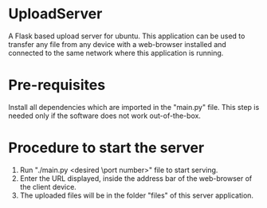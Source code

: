 # UploadServer
A Flask based upload server for ubuntu. This application can be used to transfer any file from any device with a web-browser installed and connected to the same network where this application is running.


Pre-requisites
==============
Install all dependencies which are imported in the "main.py" file. This step is needed only if the software does not work out-of-the-box.

Procedure to start the server
=============================
1. Run "./main.py <desired \port number>" file to start serving.
2. Enter the URL displayed, inside the address bar of the web-browser of the client device.
3. The uploaded files will be in the folder "files" of this server application.
